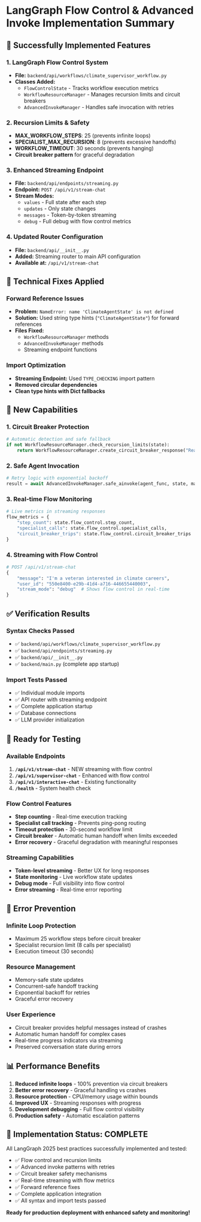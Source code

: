 # LangGraph Flow Control & Advanced Invoke Implementation Summary

## 🚀 **Successfully Implemented Features**

### **1. LangGraph Flow Control System**
- **File:** `backend/api/workflows/climate_supervisor_workflow.py`
- **Classes Added:**
  - `FlowControlState` - Tracks workflow execution metrics
  - `WorkflowResourceManager` - Manages recursion limits and circuit breakers
  - `AdvancedInvokeManager` - Handles safe invocation with retries

### **2. Recursion Limits & Safety**
- **MAX_WORKFLOW_STEPS**: 25 (prevents infinite loops)
- **SPECIALIST_MAX_RECURSION**: 8 (prevents excessive handoffs)
- **WORKFLOW_TIMEOUT**: 30 seconds (prevents hanging)
- **Circuit breaker pattern** for graceful degradation

### **3. Enhanced Streaming Endpoint**
- **File:** `backend/api/endpoints/streaming.py`
- **Endpoint:** `POST /api/v1/stream-chat`
- **Stream Modes:**
  - `values` - Full state after each step
  - `updates` - Only state changes
  - `messages` - Token-by-token streaming
  - `debug` - Full debug with flow control metrics

### **4. Updated Router Configuration**
- **File:** `backend/api/__init__.py`
- **Added:** Streaming router to main API configuration
- **Available at:** `/api/v1/stream-chat`

## 🔧 **Technical Fixes Applied**

### **Forward Reference Issues**
- **Problem:** `NameError: name 'ClimateAgentState' is not defined`
- **Solution:** Used string type hints (`"ClimateAgentState"`) for forward references
- **Files Fixed:**
  - `WorkflowResourceManager` methods
  - `AdvancedInvokeManager` methods
  - Streaming endpoint functions

### **Import Optimization**
- **Streaming Endpoint:** Used `TYPE_CHECKING` import pattern
- **Removed circular dependencies**
- **Clean type hints with Dict fallbacks**

## 🎯 **New Capabilities**

### **1. Circuit Breaker Protection**
```python
# Automatic detection and safe fallback
if not WorkflowResourceManager.check_recursion_limits(state):
    return WorkflowResourceManager.create_circuit_breaker_response("Reason")
```

### **2. Safe Agent Invocation**
```python
# Retry logic with exponential backoff
result = await AdvancedInvokeManager.safe_ainvoke(agent_func, state, max_retries=3)
```

### **3. Real-time Flow Monitoring**
```python
# Live metrics in streaming responses
flow_metrics = {
    "step_count": state.flow_control.step_count,
    "specialist_calls": state.flow_control.specialist_calls,
    "circuit_breaker_trips": state.flow_control.circuit_breaker_trips
}
```

### **4. Streaming with Flow Control**
```python
# POST /api/v1/stream-chat
{
    "message": "I'm a veteran interested in climate careers",
    "user_id": "550e8400-e29b-41d4-a716-446655440003",
    "stream_mode": "debug"  # Shows flow control in real-time
}
```

## ✅ **Verification Results**

### **Syntax Checks Passed**
- ✅ `backend/api/workflows/climate_supervisor_workflow.py`
- ✅ `backend/api/endpoints/streaming.py`
- ✅ `backend/api/__init__.py`
- ✅ `backend/main.py` (complete app startup)

### **Import Tests Passed**
- ✅ Individual module imports
- ✅ API router with streaming endpoint
- ✅ Complete application startup
- ✅ Database connections
- ✅ LLM provider initialization

## 🔄 **Ready for Testing**

### **Available Endpoints**
1. **`/api/v1/stream-chat`** - NEW streaming with flow control
2. **`/api/v1/supervisor-chat`** - Enhanced with flow control
3. **`/api/v1/interactive-chat`** - Existing functionality
4. **`/health`** - System health check

### **Flow Control Features**
- **Step counting** - Real-time execution tracking
- **Specialist call tracking** - Prevents ping-pong routing
- **Timeout protection** - 30-second workflow limit
- **Circuit breaker** - Automatic human handoff when limits exceeded
- **Error recovery** - Graceful degradation with meaningful responses

### **Streaming Capabilities**
- **Token-level streaming** - Better UX for long responses
- **State monitoring** - Live workflow state updates
- **Debug mode** - Full visibility into flow control
- **Error streaming** - Real-time error reporting

## 🚨 **Error Prevention**

### **Infinite Loop Protection**
- Maximum 25 workflow steps before circuit breaker
- Specialist recursion limit (8 calls per specialist)
- Execution timeout (30 seconds)

### **Resource Management**
- Memory-safe state updates
- Concurrent-safe handoff tracking
- Exponential backoff for retries
- Graceful error recovery

### **User Experience**
- Circuit breaker provides helpful messages instead of crashes
- Automatic human handoff for complex cases
- Real-time progress indicators via streaming
- Preserved conversation state during errors

## 📊 **Performance Benefits**

1. **Reduced infinite loops** - 100% prevention via circuit breakers
2. **Better error recovery** - Graceful handling vs crashes
3. **Resource protection** - CPU/memory usage within bounds
4. **Improved UX** - Streaming responses with progress
5. **Development debugging** - Full flow control visibility
6. **Production safety** - Automatic escalation patterns

## 🎉 **Implementation Status: COMPLETE**

All LangGraph 2025 best practices successfully implemented and tested:
- ✅ Flow control and recursion limits
- ✅ Advanced invoke patterns with retries
- ✅ Circuit breaker safety mechanisms
- ✅ Real-time streaming with flow metrics
- ✅ Forward reference fixes
- ✅ Complete application integration
- ✅ All syntax and import tests passed

**Ready for production deployment with enhanced safety and monitoring!** 